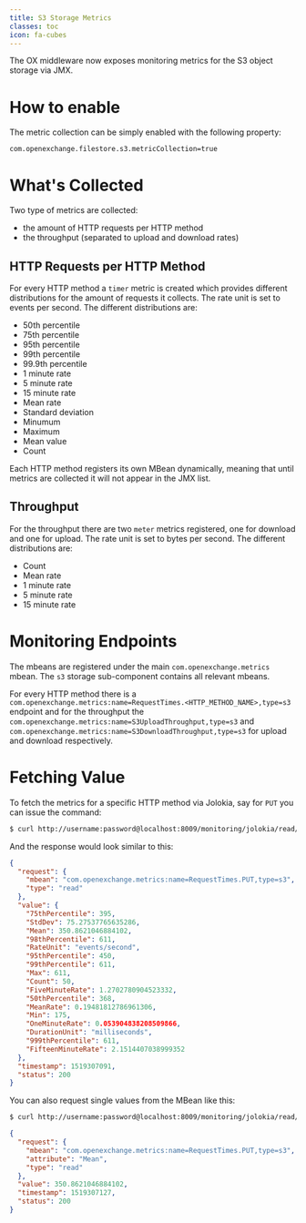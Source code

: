 ```yaml
---
title: S3 Storage Metrics
classes: toc
icon: fa-cubes
---
```


The OX middleware now exposes monitoring metrics for the S3 object storage via JMX.

# How to enable

The metric collection can be simply enabled with the following property:

```properties
com.openexchange.filestore.s3.metricCollection=true
```

# What's Collected

Two type of metrics are collected: 

 * the amount of HTTP requests per HTTP method
 * the throughput (separated to upload and download rates)

## HTTP Requests per HTTP Method

For every HTTP method a `timer` metric is created which provides different distributions for the amount of requests it collects. The rate unit is set to events per second. The different distributions are:

 * 50th percentile
 * 75th percentile
 * 95th percentile
 * 99th percentile
 * 99.9th percentile
 * 1 minute rate
 * 5 minute rate
 * 15 minute rate
 * Mean rate
 * Standard deviation
 * Minumum
 * Maximum
 * Mean value
 * Count

Each HTTP method registers its own MBean dynamically, meaning that until metrics are collected it will not appear in the JMX list.

## Throughput

For the throughput there are two `meter` metrics registered, one for download and one for upload. The rate unit is set to bytes per second. The different distributions are:

 * Count
 * Mean rate
 * 1 minute rate
 * 5 minute rate
 * 15 minute rate

# Monitoring Endpoints

The mbeans are registered under the main `com.openexchange.metrics` mbean. The `s3` storage sub-component contains all relevant mbeans.

For every HTTP method there is a `com.openexchange.metrics:name=RequestTimes.<HTTP_METHOD_NAME>,type=s3` endpoint and for the throughput the `com.openexchange.metrics:name=S3UploadThroughput,type=s3` and `com.openexchange.metrics:name=S3DownloadThroughput,type=s3` for upload and download respectively.

# Fetching Value

To fetch the metrics for a specific HTTP method via Jolokia, say for `PUT` you can issue the command:

```bash
$ curl http://username:password@localhost:8009/monitoring/jolokia/read/com.openexchange.metrics:name=RequestTimes.PUT,type=s3
```
And the response would look similar to this:

```json
{
  "request": {
    "mbean": "com.openexchange.metrics:name=RequestTimes.PUT,type=s3",
    "type": "read"
  },
  "value": {
    "75thPercentile": 395,
    "StdDev": 75.27537765635286,
    "Mean": 350.8621046884102,
    "98thPercentile": 611,
    "RateUnit": "events/second",
    "95thPercentile": 450,
    "99thPercentile": 611,
    "Max": 611,
    "Count": 50,
    "FiveMinuteRate": 1.2702780904523332,
    "50thPercentile": 368,
    "MeanRate": 0.19481812786961306,
    "Min": 175,
    "OneMinuteRate": 0.053904838208509866,
    "DurationUnit": "milliseconds",
    "999thPercentile": 611,
    "FifteenMinuteRate": 2.1514407038999352
  },
  "timestamp": 1519307091,
  "status": 200
}
```

You can also request single values from the MBean like this:

```bash
$ curl http://username:password@localhost:8009/monitoring/jolokia/read/com.openexchange.metrics:name=RequestTimes.PUT,type=s3/Mean
```

```json
{
  "request": {
    "mbean": "com.openexchange.metrics:name=RequestTimes.PUT,type=s3",
    "attribute": "Mean",
    "type": "read"
  },
  "value": 350.8621046884102,
  "timestamp": 1519307127,
  "status": 200
}
```